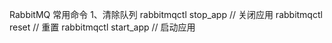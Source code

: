 RabbitMQ 常用命令
1、清除队列
rabbitmqctl stop_app // 关闭应用
rabbitmqctl reset // 重置
rabbitmqctl start_app // 启动应用
